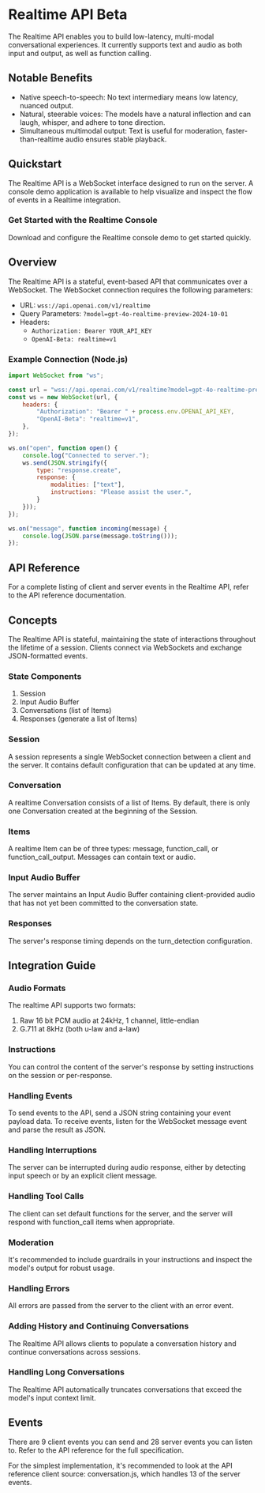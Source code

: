 # Realtime API Beta

The Realtime API enables you to build low-latency, multi-modal conversational experiences. It currently supports text and audio as both input and output, as well as function calling.

## Notable Benefits

- Native speech-to-speech: No text intermediary means low latency, nuanced output.
- Natural, steerable voices: The models have a natural inflection and can laugh, whisper, and adhere to tone direction.
- Simultaneous multimodal output: Text is useful for moderation, faster-than-realtime audio ensures stable playback.

## Quickstart

The Realtime API is a WebSocket interface designed to run on the server. A console demo application is available to help visualize and inspect the flow of events in a Realtime integration.

### Get Started with the Realtime Console

Download and configure the Realtime console demo to get started quickly.

## Overview

The Realtime API is a stateful, event-based API that communicates over a WebSocket. The WebSocket connection requires the following parameters:

- URL: `wss://api.openai.com/v1/realtime`
- Query Parameters: `?model=gpt-4o-realtime-preview-2024-10-01`
- Headers:
  - `Authorization: Bearer YOUR_API_KEY`
  - `OpenAI-Beta: realtime=v1`

### Example Connection (Node.js)

```javascript
import WebSocket from "ws";

const url = "wss://api.openai.com/v1/realtime?model=gpt-4o-realtime-preview-2024-10-01";
const ws = new WebSocket(url, {
    headers: {
        "Authorization": "Bearer " + process.env.OPENAI_API_KEY,
        "OpenAI-Beta": "realtime=v1",
    },
});

ws.on("open", function open() {
    console.log("Connected to server.");
    ws.send(JSON.stringify({
        type: "response.create",
        response: {
            modalities: ["text"],
            instructions: "Please assist the user.",
        }
    }));
});

ws.on("message", function incoming(message) {
    console.log(JSON.parse(message.toString()));
});
```

## API Reference

For a complete listing of client and server events in the Realtime API, refer to the API reference documentation.

## Concepts

The Realtime API is stateful, maintaining the state of interactions throughout the lifetime of a session. Clients connect via WebSockets and exchange JSON-formatted events.

### State Components

1. Session
2. Input Audio Buffer
3. Conversations (list of Items)
4. Responses (generate a list of Items)

### Session

A session represents a single WebSocket connection between a client and the server. It contains default configuration that can be updated at any time.

### Conversation

A realtime Conversation consists of a list of Items. By default, there is only one Conversation created at the beginning of the Session.

### Items

A realtime Item can be of three types: message, function_call, or function_call_output. Messages can contain text or audio.

### Input Audio Buffer

The server maintains an Input Audio Buffer containing client-provided audio that has not yet been committed to the conversation state.

### Responses

The server's response timing depends on the turn_detection configuration.

## Integration Guide

### Audio Formats

The realtime API supports two formats:
1. Raw 16 bit PCM audio at 24kHz, 1 channel, little-endian
2. G.711 at 8kHz (both u-law and a-law)

### Instructions

You can control the content of the server's response by setting instructions on the session or per-response.

### Handling Events

To send events to the API, send a JSON string containing your event payload data. To receive events, listen for the WebSocket message event and parse the result as JSON.

### Handling Interruptions

The server can be interrupted during audio response, either by detecting input speech or by an explicit client message.

### Handling Tool Calls

The client can set default functions for the server, and the server will respond with function_call items when appropriate.

### Moderation

It's recommended to include guardrails in your instructions and inspect the model's output for robust usage.

### Handling Errors

All errors are passed from the server to the client with an error event.

### Adding History and Continuing Conversations

The Realtime API allows clients to populate a conversation history and continue conversations across sessions.

### Handling Long Conversations

The Realtime API automatically truncates conversations that exceed the model's input context limit.

## Events

There are 9 client events you can send and 28 server events you can listen to. Refer to the API reference for the full specification.

For the simplest implementation, it's recommended to look at the API reference client source: conversation.js, which handles 13 of the server events.

